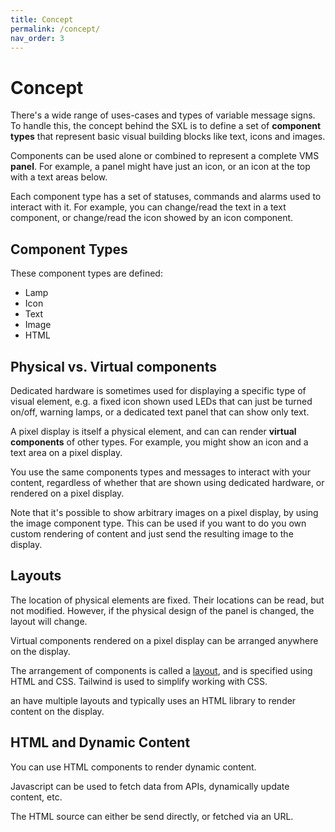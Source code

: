 ```yaml
---
title: Concept
permalink: /concept/
nav_order: 3
---
```


# Concept
There's a wide range of uses-cases and types of variable message signs. To handle this, the concept behind the SXL is to define a set of **component types** that represent basic visual building blocks like text, icons and images. 

Components can be used alone or combined to represent a complete VMS __panel__. For example, a panel might have just an icon, or an icon at the top with a text areas below.

Each component type has a set of statuses, commands and alarms used to interact with it. For example, you can change/read the text in a text component, or change/read the icon showed by an icon component.

## Component Types
These component types are defined:
- Lamp
- Icon
- Text
- Image
- HTML

## Physical vs. Virtual components
Dedicated hardware is sometimes used for displaying a specific  type of visual element, e.g. a fixed icon shown used LEDs that can just be turned on/off, warning lamps, or a dedicated text panel that can show only text.

A pixel display is itself a physical element, and can can render **virtual components** of other types. For example, you might show an icon and a text area on a pixel display.

You use the same components types and messages to interact with your content, regardless of whether that are shown using dedicated hardware, or rendered on a pixel display.

Note that it's possible to show arbitrary images on a pixel display, by using the image component type. This can be used if you want to do you own custom rendering of content and just send the resulting image to the display.

## Layouts
The location of physical elements are fixed. Their locations can be read, but not modified. However, if the physical design of the panel is changed, the layout will change.

Virtual components rendered on a pixel display can be arranged anywhere on the display.

The arrangement of components is called a [layout](layouts.md), and is specified using HTML and CSS. Tailwind is used to simplify working with CSS.

an have multiple layouts and typically uses an HTML library to render content on the display.

## HTML and Dynamic Content
You can use HTML components to render dynamic content.

Javascript can be used to fetch data from APIs, dynamically update content, etc.

The HTML source can either be send directly, or fetched via an URL.


